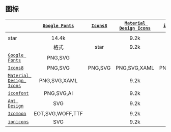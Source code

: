 ## 图标
|  | [`Google Fonts`](https://material.io/icons/) | [`Icons8`](http://icons8.com/material-icons/) | [`Material Design Icons`](https://materialdesignicons.com) | [`iconfont`](https://www.iconfont.cn/) | [`Ant Design`](https://ant.design/components/icon/) | [`Icomoon`](https://icomoon.io/) | [`ionicons`](https://ionic.io/ionicons) |
|---|:---:|:---:|:---:|:---:|:---:|:---:|:---:|
|  |  |  |  |  |  |  |  |
| star | 14.4k |  | 9.2k |  |  |  | 15.5k |
|  | 格式 | star | 9.2k |  |  |  | 15.5k |
| [`Google Fonts`](https://material.io/icons/) | PNG,SVG |  |  |  |  |  |  |
| [`Icons8`](http://icons8.com/material-icons/) | PNG,SVG | PNG,SVG | PNG,SVG,XAML | PNG,SVG,AI | SVG | EOT,SVG,WOFF,TTF | SVG |
| [`Material Design Icons`](https://materialdesignicons.com) | PNG,SVG,XAML |  | 9.2k |  |  |  | 15.5k |
| [`iconfont`](https://www.iconfont.cn/) | PNG,SVG,AI |  | 9.2k |  |  |  | 15.5k |
| [`Ant Design`](https://ant.design/components/icon/) | SVG |  | 9.2k |  |  |  | 15.5k |
| [`Icomoon`](https://icomoon.io/) | EOT,SVG,WOFF,TTF |  | 9.2k |  |  |  | 15.5k |
| [`ionicons`](https://ionic.io/ionicons) | SVG |  | 9.2k |  |  |  | 15.5k |